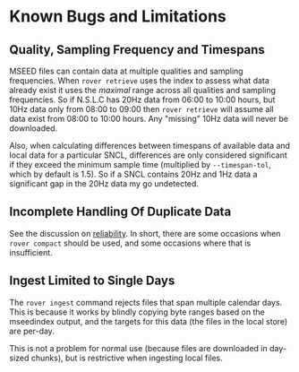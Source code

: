 
# Known Bugs and Limitations

## Quality, Sampling Frequency and Timespans

MSEED files can contain data at multiple qualities and sampling
frequencies.  When `rover retrieve` uses the index to assess what data
already exist it uses the *maximal* range across all qualities and
sampling frequencies.  So if N.S.L.C has 20Hz data from 06:00 to 10:00
hours, but 10Hz data only from 08:00 to 09:00 then `rover retrieve`
will assume all data exist from 08:00 to 10:00 hours.  Any "missing"
10Hz data will never be downloaded.

Also, when calculating differences between timespans of available data
and local data for a particular SNCL, differences are only considered
significant if they exceed the minimum sample time (multiplied by
`--timespan-tol`, which by default is 1.5).  So if a SNCL contains
20Hz and 1Hz data a significant gap in the 20Hz data my go undetected.

## Incomplete Handling Of Duplicate Data

See the discussion on [reliability](./reliability.md).  In short,
there are some occasions when `rover compact` should be used, and some
occasions where that is insufficient.

## Ingest Limited to Single Days

The `rover ingest` command rejects files that span multiple calendar
days.  This is because it works by blindly copying byte ranges based
on the mseedindex output, and the targets for this data (the files in
the local store) are per-day.

This is not a problem for normal use (because files are downloaded in
day-sized chunks), but is restrictive when ingesting local files.
